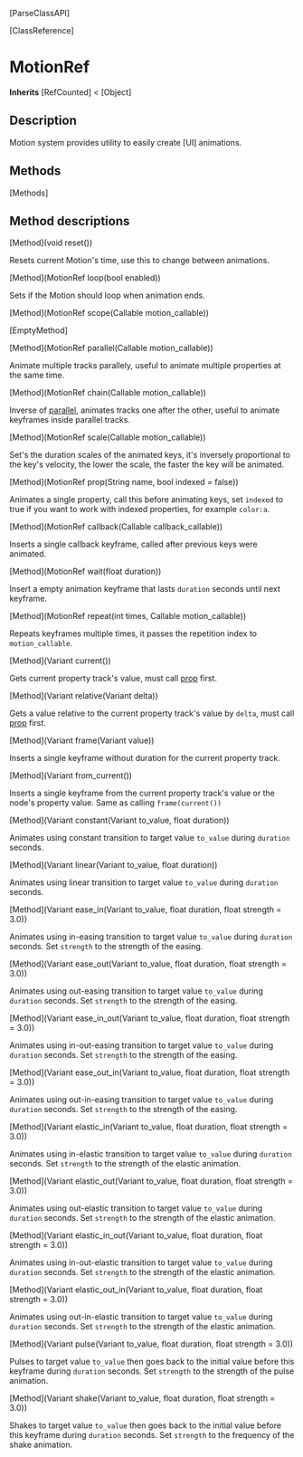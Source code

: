 [ParseClassAPI]

[ClassReference]

# MotionRef

**Inherits** [RefCounted] < [Object]

## Description

Motion system provides utility to easily create [UI] animations.

## Methods

[Methods]

## Method descriptions

[Method](void reset())

Resets current Motion's time, use this to change between animations.

[Method](MotionRef loop(bool enabled))

Sets if the Motion should loop when animation ends.

[Method](MotionRef scope(Callable motion_callable))

[EmptyMethod]

[Method](MotionRef parallel(Callable motion_callable))

Animate multiple tracks parallely, useful to animate multiple properties at the same time.

[Method](MotionRef chain(Callable motion_callable))

Inverse of [parallel](#parallel), animates tracks one after the other, useful to animate keyframes inside parallel tracks.

[Method](MotionRef scale(Callable motion_callable))

Set's the duration scales of the animated keys, it's inversely proportional to the key's velocity, the lower the scale, the faster the key will be animated.

[Method](MotionRef prop(String name, bool indexed = false))

Animates a single property, call this before animating keys, set `indexed` to true if you want to work with indexed properties, for example `color:a`.

[Method](MotionRef callback(Callable callback_callable))

Inserts a single callback keyframe, called after previous keys were animated.

[Method](MotionRef wait(float duration))

Insert a empty animation keyframe that lasts `duration` seconds until next keyframe.

[Method](MotionRef repeat(int times, Callable motion_callable))

Repeats keyframes multiple times, it passes the repetition index to `motion_callable`.

[Method](Variant current())

Gets current property track's value, must call [prop](#prop) first.

[Method](Variant relative(Variant delta))

Gets a value relative to the current property track's value by `delta`, must call [prop](#prop) first.

[Method](Variant frame(Variant value))

Inserts a single keyframe without duration for the current property track.

[Method](Variant from_current())

Inserts a single keyframe from the current property track's value or the node's property value. Same as calling `frame(current())`

[Method](Variant constant(Variant to_value, float duration))

Animates using constant transition to target value `to_value` during `duration` seconds.

[Method](Variant linear(Variant to_value, float duration))

Animates using linear transition to target value `to_value` during `duration` seconds.

[Method](Variant ease_in(Variant to_value, float duration, float strength = 3.0))

Animates using in-easing transition to target value `to_value` during `duration` seconds. Set `strength` to the strength of the easing.

[Method](Variant ease_out(Variant to_value, float duration, float strength = 3.0))

Animates using out-easing transition to target value `to_value` during `duration` seconds. Set `strength` to the strength of the easing.

[Method](Variant ease_in_out(Variant to_value, float duration, float strength = 3.0))

Animates using in-out-easing transition to target value `to_value` during `duration` seconds. Set `strength` to the strength of the easing.

[Method](Variant ease_out_in(Variant to_value, float duration, float strength = 3.0))

Animates using out-in-easing transition to target value `to_value` during `duration` seconds. Set `strength` to the strength of the easing.

[Method](Variant elastic_in(Variant to_value, float duration, float strength = 3.0))

Animates using in-elastic transition to target value `to_value` during `duration` seconds. Set `strength` to the strength of the elastic animation.

[Method](Variant elastic_out(Variant to_value, float duration, float strength = 3.0))

Animates using out-elastic transition to target value `to_value` during `duration` seconds. Set `strength` to the strength of the elastic animation.

[Method](Variant elastic_in_out(Variant to_value, float duration, float strength = 3.0))

Animates using in-out-elastic transition to target value `to_value` during `duration` seconds. Set `strength` to the strength of the elastic animation.

[Method](Variant elastic_out_in(Variant to_value, float duration, float strength = 3.0))

Animates using out-in-elastic transition to target value `to_value` during `duration` seconds. Set `strength` to the strength of the elastic animation.

[Method](Variant pulse(Variant to_value, float duration, float strength = 3.0))

Pulses to target value `to_value` then goes back to the initial value before this keyframe during `duration` seconds. Set `strength` to the strength of the pulse animation.

[Method](Variant shake(Variant to_value, float duration, float strength = 3.0))

Shakes to target value `to_value` then goes back to the initial value before this keyframe during `duration` seconds. Set `strength` to the frequency of the shake animation.
